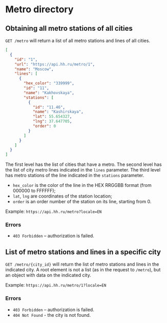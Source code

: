 # Metro directory

## Obtaining all metro stations of all cities

`GET /metro` will return a list of all metro stations and lines of all cities.

```json
[
  {
    "id": "1",
    "url": "https://api.hh.ru/metro/1",
    "name": "Moscow",
    "lines": [
      {
        "hex_color": "339999",
        "id": "11",
        "name": "Kakhovskaya",
        "stations": [
          {
            "id": "11.46",
            "name": "Kashirskaya",
            "lat": 55.654327,
            "lng": 37.647705,
            "order": 0
          }
        ]
      }
    ]
  }
]
```

The first level has the list of cities that have a metro. The second level has
the list of city metro lines indicated in the `lines` parameter. The third level
has metro stations of the line indicated in the `stations` parameter.

* `hex_color` is the color of the line in the HEX RRGGBB format
  (from 000000 to FFFFFF);
* `lat`, `lng` are coordinates of the station location;
* `order` is an order number of the station on its line, starting from 0.

Example: `https://api.hh.ru/metro?locale=EN`

### Errors

* `403 Forbidden` – authorization is failed.


## List of metro stations and lines in a specific city

`GET /metro/{city_id}` will return the list of metro stations and lines in the
indicated city. A root element is not a list (as in the request to `/metro`),
but an object with data on the indicated city.

Example: `https://api.hh.ru/metro/1?locale=EN`

### Errors

* `403 Forbidden` – authorization is failed.
* `404 Not Found` - the city is not found.
